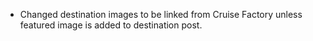 * Changed destination images to be linked from Cruise Factory unless featured image is added to destination post.